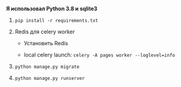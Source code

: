 **Я использовал Python 3.8 и sqlite3**


1) `pip install -r requirements.txt`

2) Redis для celery worker
    - Установить Redis
    
    - local celery launch: `celery -A pages worker --loglevel=info`
    
3) `python manage.py migrate`

4) `python manage.py runserver`
